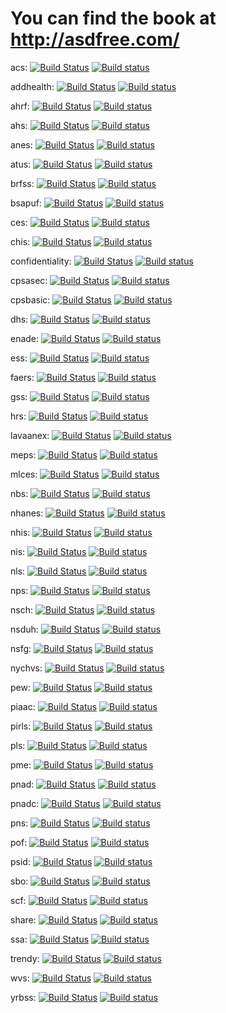 # You can find the book at http://asdfree.com/
acs: [![Build Status](https://travis-ci.org/asdfree/acs.svg?branch=master)](https://travis-ci.org/asdfree/acs) [![Build status](https://ci.appveyor.com/api/projects/status/github/asdfree/acs?svg=TRUE)](https://ci.appveyor.com/project/ajdamico/acs)

addhealth: [![Build Status](https://travis-ci.org/asdfree/addhealth.svg?branch=master)](https://travis-ci.org/asdfree/addhealth) [![Build status](https://ci.appveyor.com/api/projects/status/github/asdfree/addhealth?svg=TRUE)](https://ci.appveyor.com/project/ajdamico/addhealth)

ahrf: [![Build Status](https://travis-ci.org/asdfree/ahrf.svg?branch=master)](https://travis-ci.org/asdfree/ahrf) [![Build status](https://ci.appveyor.com/api/projects/status/github/asdfree/ahrf?svg=TRUE)](https://ci.appveyor.com/project/ajdamico/ahrf)

ahs: [![Build Status](https://travis-ci.org/asdfree/ahs.svg?branch=master)](https://travis-ci.org/asdfree/ahs) [![Build status](https://ci.appveyor.com/api/projects/status/github/asdfree/ahs?svg=TRUE)](https://ci.appveyor.com/project/ajdamico/ahs)

anes: [![Build Status](https://travis-ci.org/asdfree/anes.svg?branch=master)](https://travis-ci.org/asdfree/anes) [![Build status](https://ci.appveyor.com/api/projects/status/github/asdfree/anes?svg=TRUE)](https://ci.appveyor.com/project/ajdamico/anes)

atus: [![Build Status](https://travis-ci.org/asdfree/atus.svg?branch=master)](https://travis-ci.org/asdfree/atus) [![Build status](https://ci.appveyor.com/api/projects/status/github/asdfree/atus?svg=TRUE)](https://ci.appveyor.com/project/ajdamico/atus)

brfss: [![Build Status](https://travis-ci.org/asdfree/brfss.svg?branch=master)](https://travis-ci.org/asdfree/brfss) [![Build status](https://ci.appveyor.com/api/projects/status/github/asdfree/brfss?svg=TRUE)](https://ci.appveyor.com/project/ajdamico/brfss)

bsapuf: [![Build Status](https://travis-ci.org/asdfree/bsapuf.svg?branch=master)](https://travis-ci.org/asdfree/bsapuf) [![Build status](https://ci.appveyor.com/api/projects/status/github/asdfree/bsapuf?svg=TRUE)](https://ci.appveyor.com/project/ajdamico/bsapuf)

ces: [![Build Status](https://travis-ci.org/asdfree/ces.svg?branch=master)](https://travis-ci.org/asdfree/ces) [![Build status](https://ci.appveyor.com/api/projects/status/github/asdfree/ces?svg=TRUE)](https://ci.appveyor.com/project/ajdamico/ces)

chis: [![Build Status](https://travis-ci.org/asdfree/chis.svg?branch=master)](https://travis-ci.org/asdfree/chis) [![Build status](https://ci.appveyor.com/api/projects/status/github/asdfree/chis?svg=TRUE)](https://ci.appveyor.com/project/ajdamico/chis)

confidentiality: [![Build Status](https://travis-ci.org/asdfree/confidentiality.svg?branch=master)](https://travis-ci.org/asdfree/confidentiality) [![Build status](https://ci.appveyor.com/api/projects/status/github/asdfree/confidentiality?svg=TRUE)](https://ci.appveyor.com/project/ajdamico/confidentiality)

cpsasec: [![Build Status](https://travis-ci.org/asdfree/cpsasec.svg?branch=master)](https://travis-ci.org/asdfree/cpsasec) [![Build status](https://ci.appveyor.com/api/projects/status/github/asdfree/cpsasec?svg=TRUE)](https://ci.appveyor.com/project/ajdamico/cpsasec)

cpsbasic: [![Build Status](https://travis-ci.org/asdfree/cpsbasic.svg?branch=master)](https://travis-ci.org/asdfree/cpsbasic) [![Build status](https://ci.appveyor.com/api/projects/status/github/asdfree/cpsbasic?svg=TRUE)](https://ci.appveyor.com/project/ajdamico/cpsbasic)

dhs: [![Build Status](https://travis-ci.org/asdfree/dhs.svg?branch=master)](https://travis-ci.org/asdfree/dhs) [![Build status](https://ci.appveyor.com/api/projects/status/github/asdfree/dhs?svg=TRUE)](https://ci.appveyor.com/project/ajdamico/dhs)

enade: [![Build Status](https://travis-ci.org/asdfree/enade.svg?branch=master)](https://travis-ci.org/asdfree/enade) [![Build status](https://ci.appveyor.com/api/projects/status/github/asdfree/enade?svg=TRUE)](https://ci.appveyor.com/project/ajdamico/enade)

ess: [![Build Status](https://travis-ci.org/asdfree/ess.svg?branch=master)](https://travis-ci.org/asdfree/ess) [![Build status](https://ci.appveyor.com/api/projects/status/github/asdfree/ess?svg=TRUE)](https://ci.appveyor.com/project/ajdamico/ess)

faers: [![Build Status](https://travis-ci.org/asdfree/faers.svg?branch=master)](https://travis-ci.org/asdfree/faers) [![Build status](https://ci.appveyor.com/api/projects/status/github/asdfree/faers?svg=TRUE)](https://ci.appveyor.com/project/ajdamico/faers)

gss: [![Build Status](https://travis-ci.org/asdfree/gss.svg?branch=master)](https://travis-ci.org/asdfree/gss) [![Build status](https://ci.appveyor.com/api/projects/status/github/asdfree/gss?svg=TRUE)](https://ci.appveyor.com/project/ajdamico/gss)

hrs: [![Build Status](https://travis-ci.org/asdfree/hrs.svg?branch=master)](https://travis-ci.org/asdfree/hrs) [![Build status](https://ci.appveyor.com/api/projects/status/github/asdfree/hrs?svg=TRUE)](https://ci.appveyor.com/project/ajdamico/hrs)

lavaanex: [![Build Status](https://travis-ci.org/asdfree/lavaanex.svg?branch=master)](https://travis-ci.org/asdfree/lavaanex) [![Build status](https://ci.appveyor.com/api/projects/status/github/asdfree/lavaanex?svg=TRUE)](https://ci.appveyor.com/project/ajdamico/lavaanex)

meps: [![Build Status](https://travis-ci.org/asdfree/meps.svg?branch=master)](https://travis-ci.org/asdfree/meps) [![Build status](https://ci.appveyor.com/api/projects/status/github/asdfree/meps?svg=TRUE)](https://ci.appveyor.com/project/ajdamico/meps)

mlces: [![Build Status](https://travis-ci.org/asdfree/mlces.svg?branch=master)](https://travis-ci.org/asdfree/mlces) [![Build status](https://ci.appveyor.com/api/projects/status/github/asdfree/mlces?svg=TRUE)](https://ci.appveyor.com/project/ajdamico/mlces)

nbs: [![Build Status](https://travis-ci.org/asdfree/nbs.svg?branch=master)](https://travis-ci.org/asdfree/nbs) [![Build status](https://ci.appveyor.com/api/projects/status/github/asdfree/nbs?svg=TRUE)](https://ci.appveyor.com/project/ajdamico/nbs)

nhanes: [![Build Status](https://travis-ci.org/asdfree/nhanes.svg?branch=master)](https://travis-ci.org/asdfree/nhanes) [![Build status](https://ci.appveyor.com/api/projects/status/github/asdfree/nhanes?svg=TRUE)](https://ci.appveyor.com/project/ajdamico/nhanes)

nhis: [![Build Status](https://travis-ci.org/asdfree/nhis.svg?branch=master)](https://travis-ci.org/asdfree/nhis) [![Build status](https://ci.appveyor.com/api/projects/status/github/asdfree/nhis?svg=TRUE)](https://ci.appveyor.com/project/ajdamico/nhis)

nis: [![Build Status](https://travis-ci.org/asdfree/nis.svg?branch=master)](https://travis-ci.org/asdfree/nis) [![Build status](https://ci.appveyor.com/api/projects/status/github/asdfree/nis?svg=TRUE)](https://ci.appveyor.com/project/ajdamico/nis)

nls: [![Build Status](https://travis-ci.org/asdfree/nls.svg?branch=master)](https://travis-ci.org/asdfree/nls) [![Build status](https://ci.appveyor.com/api/projects/status/github/asdfree/nls?svg=TRUE)](https://ci.appveyor.com/project/ajdamico/nls)

nps: [![Build Status](https://travis-ci.org/asdfree/nps.svg?branch=master)](https://travis-ci.org/asdfree/nps) [![Build status](https://ci.appveyor.com/api/projects/status/github/asdfree/nps?svg=TRUE)](https://ci.appveyor.com/project/ajdamico/nps)

nsch: [![Build Status](https://travis-ci.org/asdfree/nsch.svg?branch=master)](https://travis-ci.org/asdfree/nsch) [![Build status](https://ci.appveyor.com/api/projects/status/github/asdfree/nsch?svg=TRUE)](https://ci.appveyor.com/project/ajdamico/nsch)

nsduh: [![Build Status](https://travis-ci.org/asdfree/nsduh.svg?branch=master)](https://travis-ci.org/asdfree/nsduh) [![Build status](https://ci.appveyor.com/api/projects/status/github/asdfree/nsduh?svg=TRUE)](https://ci.appveyor.com/project/ajdamico/nsduh)

nsfg: [![Build Status](https://travis-ci.org/asdfree/nsfg.svg?branch=master)](https://travis-ci.org/asdfree/nsfg) [![Build status](https://ci.appveyor.com/api/projects/status/github/asdfree/nsfg?svg=TRUE)](https://ci.appveyor.com/project/ajdamico/nsfg)

nychvs: [![Build Status](https://travis-ci.org/asdfree/nychvs.svg?branch=master)](https://travis-ci.org/asdfree/nychvs) [![Build status](https://ci.appveyor.com/api/projects/status/github/asdfree/nychvs?svg=TRUE)](https://ci.appveyor.com/project/ajdamico/nychvs)

pew: [![Build Status](https://travis-ci.org/asdfree/pew.svg?branch=master)](https://travis-ci.org/asdfree/pew) [![Build status](https://ci.appveyor.com/api/projects/status/github/asdfree/pew?svg=TRUE)](https://ci.appveyor.com/project/ajdamico/pew)

piaac: [![Build Status](https://travis-ci.org/asdfree/piaac.svg?branch=master)](https://travis-ci.org/asdfree/piaac) [![Build status](https://ci.appveyor.com/api/projects/status/github/asdfree/piaac?svg=TRUE)](https://ci.appveyor.com/project/ajdamico/piaac)

pirls: [![Build Status](https://travis-ci.org/asdfree/pirls.svg?branch=master)](https://travis-ci.org/asdfree/pirls) [![Build status](https://ci.appveyor.com/api/projects/status/github/asdfree/pirls?svg=TRUE)](https://ci.appveyor.com/project/ajdamico/pirls)

pls: [![Build Status](https://travis-ci.org/asdfree/pls.svg?branch=master)](https://travis-ci.org/asdfree/pls) [![Build status](https://ci.appveyor.com/api/projects/status/github/asdfree/pls?svg=TRUE)](https://ci.appveyor.com/project/ajdamico/pls)

pme: [![Build Status](https://travis-ci.org/asdfree/pme.svg?branch=master)](https://travis-ci.org/asdfree/pme) [![Build status](https://ci.appveyor.com/api/projects/status/github/asdfree/pme?svg=TRUE)](https://ci.appveyor.com/project/ajdamico/pme)

pnad: [![Build Status](https://travis-ci.org/asdfree/pnad.svg?branch=master)](https://travis-ci.org/asdfree/pnad) [![Build status](https://ci.appveyor.com/api/projects/status/github/asdfree/pnad?svg=TRUE)](https://ci.appveyor.com/project/ajdamico/pnad)

pnadc: [![Build Status](https://travis-ci.org/asdfree/pnadc.svg?branch=master)](https://travis-ci.org/asdfree/pnadc) [![Build status](https://ci.appveyor.com/api/projects/status/github/asdfree/pnadc?svg=TRUE)](https://ci.appveyor.com/project/ajdamico/pnadc)

pns: [![Build Status](https://travis-ci.org/asdfree/pns.svg?branch=master)](https://travis-ci.org/asdfree/pns) [![Build status](https://ci.appveyor.com/api/projects/status/github/asdfree/pns?svg=TRUE)](https://ci.appveyor.com/project/ajdamico/pns)

pof: [![Build Status](https://travis-ci.org/asdfree/pof.svg?branch=master)](https://travis-ci.org/asdfree/pof) [![Build status](https://ci.appveyor.com/api/projects/status/github/asdfree/pof?svg=TRUE)](https://ci.appveyor.com/project/ajdamico/pof)

psid: [![Build Status](https://travis-ci.org/asdfree/psid.svg?branch=master)](https://travis-ci.org/asdfree/psid) [![Build status](https://ci.appveyor.com/api/projects/status/github/asdfree/psid?svg=TRUE)](https://ci.appveyor.com/project/ajdamico/psid)

sbo: [![Build Status](https://travis-ci.org/asdfree/sbo.svg?branch=master)](https://travis-ci.org/asdfree/sbo) [![Build status](https://ci.appveyor.com/api/projects/status/github/asdfree/sbo?svg=TRUE)](https://ci.appveyor.com/project/ajdamico/sbo)

scf: [![Build Status](https://travis-ci.org/asdfree/scf.svg?branch=master)](https://travis-ci.org/asdfree/scf) [![Build status](https://ci.appveyor.com/api/projects/status/github/asdfree/scf?svg=TRUE)](https://ci.appveyor.com/project/ajdamico/scf)

share: [![Build Status](https://travis-ci.org/asdfree/share.svg?branch=master)](https://travis-ci.org/asdfree/share) [![Build status](https://ci.appveyor.com/api/projects/status/github/asdfree/share?svg=TRUE)](https://ci.appveyor.com/project/ajdamico/share)

ssa: [![Build Status](https://travis-ci.org/asdfree/ssa.svg?branch=master)](https://travis-ci.org/asdfree/ssa) [![Build status](https://ci.appveyor.com/api/projects/status/github/asdfree/ssa?svg=TRUE)](https://ci.appveyor.com/project/ajdamico/ssa)

trendy: [![Build Status](https://travis-ci.org/asdfree/trendy.svg?branch=master)](https://travis-ci.org/asdfree/trendy) [![Build status](https://ci.appveyor.com/api/projects/status/github/asdfree/trendy?svg=TRUE)](https://ci.appveyor.com/project/ajdamico/trendy)

wvs: [![Build Status](https://travis-ci.org/asdfree/wvs.svg?branch=master)](https://travis-ci.org/asdfree/wvs) [![Build status](https://ci.appveyor.com/api/projects/status/github/asdfree/wvs?svg=TRUE)](https://ci.appveyor.com/project/ajdamico/wvs)

yrbss: [![Build Status](https://travis-ci.org/asdfree/yrbss.svg?branch=master)](https://travis-ci.org/asdfree/yrbss) [![Build status](https://ci.appveyor.com/api/projects/status/github/asdfree/yrbss?svg=TRUE)](https://ci.appveyor.com/project/ajdamico/yrbss)

